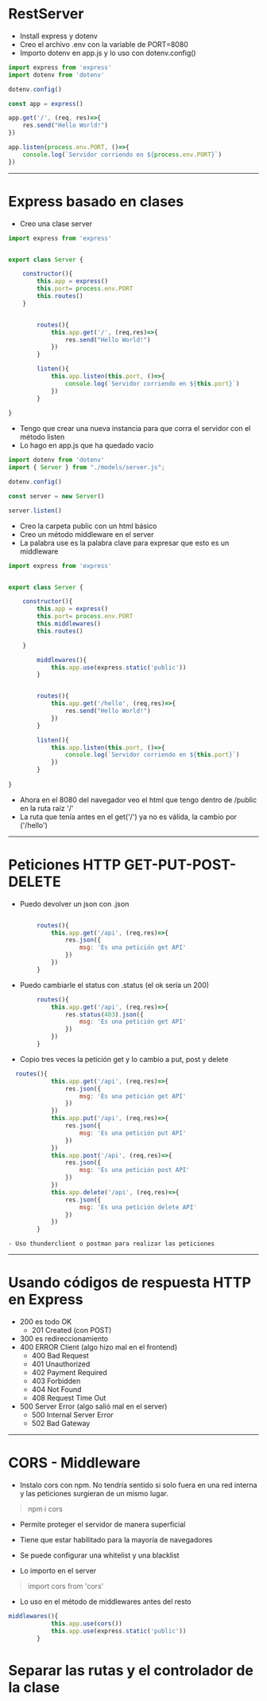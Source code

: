 # RestServer

- Install express y dotenv
- Creo el archivo .env con la variable de PORT=8080
- Importo dotenv en app.js y lo uso con dotenv.config() 

~~~js
import express from 'express'
import dotenv from 'dotenv'

dotenv.config()

const app = express()

app.get('/', (req, res)=>{
    res.send("Hello World!")
})

app.listen(process.env.PORT, ()=>{
    console.log(`Servidor corriendo en ${process.env.PORT}`)
})
~~~
----

# Express basado en clases

- Creo una clase server

~~~js
import express from 'express'


export class Server {

    constructor(){
        this.app = express()
        this.port= process.env.PORT
        this.routes()
    }


        routes(){
            this.app.get('/', (req,res)=>{
                res.send("Hello World!")
            })
        }

        listen(){
            this.app.listen(this.port, ()=>{
                console.log(`Servidor corriendo en ${this.port}`)
            })
        }
    
}
~~~

- Tengo que crear una nueva instancia para que corra el servidor con el método listen 
- Lo hago en app.js que ha quedado vacío

~~~js
import dotenv from 'dotenv'
import { Server } from "./models/server.js";

dotenv.config()

const server = new Server()

server.listen()
~~~

- Creo la carpeta public con un html básico
- Creo un método middleware en el server
- La palabra use es la palabra clave para expresar que esto es un middleware

~~~js
import express from 'express'


export class Server {

    constructor(){
        this.app = express()
        this.port= process.env.PORT
        this.middlewares()
        this.routes()

    }

        middlewares(){
            this.app.use(express.static('public'))
        }


        routes(){
            this.app.get('/hello', (req,res)=>{
                res.send("Hello World!")
            })
        }

        listen(){
            this.app.listen(this.port, ()=>{
                console.log(`Servidor corriendo en ${this.port}`)
            })
        }
    
}
~~~

- Ahora en el 8080 del navegador veo el html que tengo dentro de /public en la ruta raíz '/'
- La ruta que tenía antes en el get('/') ya no es válida, la cambio por ('/hello')
-----

# Peticiones HTTP GET-PUT-POST-DELETE

- Puedo devolver un json con .json

~~~js

        routes(){
            this.app.get('/api', (req,res)=>{
                res.json({
                    msg: 'Es una petición get API'
                })
            })
        }
~~~

- Puedo cambiarle el status con .status (el ok sería un 200)

~~~js
        routes(){
            this.app.get('/api', (req,res)=>{
                res.status(403).json({
                    msg: 'Es una petición get API'
                })
            })
        }
~~~

- Copio tres veces la petición get y lo cambio a put, post y delete

~~~js
  routes(){
            this.app.get('/api', (req,res)=>{
                res.json({
                    msg: 'Es una petición get API'
                })
            })
            this.app.put('/api', (req,res)=>{
                res.json({
                    msg: 'Es una petición put API'
                })
            })
            this.app.post('/api', (req,res)=>{
                res.json({
                    msg: 'Es una petición post API'
                })
            })
            this.app.delete('/api', (req,res)=>{
                res.json({
                    msg: 'Es una petición delete API'
                })
            })
        }
~~~

    - Uso thunderclient o postman para realizar las peticiones
   
----
# Usando códigos de respuesta HTTP en Express

- 200 es todo OK
    - 201 Created (con POST)
- 300 es redireccionamiento
- 400 ERROR Client (algo hizo mal en el frontend)
    - 400 Bad Request
    - 401 Unauthorized
    - 402 Payment Required
    - 403 Forbidden
    - 404 Not Found
    - 408 Request Time Out
- 500 Server Error (algo salió mal en el server)
    - 500 Internal Server Error
    - 502 Bad Gateway
----

# CORS - Middleware

- Instalo cors con npm. No tendría sentido si solo fuera en una red interna y las peticiones surgieran de un mismo lugar. 

> npm i cors

- Permite proteger el servidor de manera superficial
- Tiene que estar habilitado para la mayoría de navegadores
- Se puede configurar una whitelist y una blacklist


- Lo importo en el server

> import cors from 'cors'

- Lo uso en el método de middlewares antes del resto

~~~js
middlewares(){
            this.app.use(cors())
            this.app.use(express.static('public'))
        }
~~~

# Separar las rutas y el controlador de la clase






